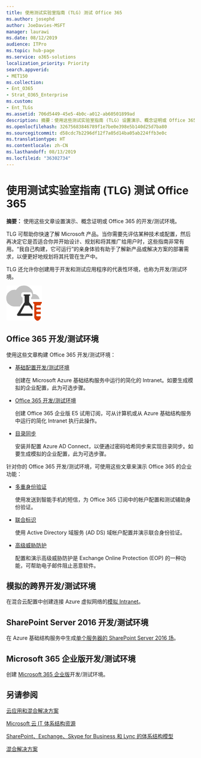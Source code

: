 ```yaml
---
title: 使用测试实验室指南 (TLG) 测试 Office 365
ms.author: josephd
author: JoeDavies-MSFT
manager: laurawi
ms.date: 08/12/2019
audience: ITPro
ms.topic: hub-page
ms.service: o365-solutions
localization_priority: Priority
search.appverid:
- MET150
ms.collection:
- Ent_O365
- Strat_O365_Enterprise
ms.custom:
- Ent_TLGs
ms.assetid: 706d5449-45e5-4b0c-a012-ab60501899ad
description: 摘要：使用这些测试实验室指南 (TLG) 设置演示、概念证明或 Office 365 的开发/测试环境。
ms.openlocfilehash: 32675683846789f1e7be0e398e5b140d25d7ba80
ms.sourcegitcommit: d58cdc7b2296df12f7a05d14ba05ab224ffb3e0c
ms.translationtype: HT
ms.contentlocale: zh-CN
ms.lasthandoff: 08/13/2019
ms.locfileid: "36302734"
---
```

# <a name="test-office-365-with-test-lab-guides-tlgs"></a>使用测试实验室指南 (TLG) 测试 Office 365

 **摘要：** 使用这些文章设置演示、概念证明或 Office 365 的开发/测试环境。
  
TLG 可帮助你快速了解 Microsoft 产品。当你需要先评估某种技术或配置，然后再决定它是否适合你并开始设计、规划和将其推广给用户时，这些指南非常有用。“我自己构建，它可运行”的亲身体验有助于了解新产品或解决方案的部署需求，以便更好地规划将其托管在生产中。
  
TLG 还允许你创建用于开发和测试应用程序的代表性环境，也称为开发/测试环境。
  
![Microsoft 云中的测试实验室指南](media/24ad0d1b-3274-40fb-972a-b8188b7268d1.png)
  
## <a name="office-365-devtest-environment"></a>Office 365 开发/测试环境

使用这些文章构建 Office 365 开发/测试环境：
  
- [基础配置开发/测试环境](base-configuration-dev-test-environment.md)
    
    创建在 Microsoft Azure 基础结构服务中运行的简化的 Intranet。如要生成模拟的企业配置，此为可选步骤。
    
- [Office 365 开发/测试环境](office-365-dev-test-environment.md)
    
    创建 Office 365 企业版 E5 试用订阅，可从计算机或从 Azure 基础结构服务中运行的简化 Intranet 执行此操作。
    
- [目录同步](dirsync-for-your-office-365-dev-test-environment.md)
    
    安装并配置 Azure AD Connect，以便通过密码哈希同步来实现目录同步。如要生成模拟的企业配置，此为可选步骤。
    
针对你的 Office 365 开发/测试环境，可使用这些文章来演示 Office 365 的企业功能：
  
- [多重身份验证](multi-factor-authentication-for-your-office-365-dev-test-environment.md)
    
    使用发送到智能手机的短信，为 Office 365 订阅中的帐户配置和测试辅助身份验证。
    
- [联合标识](federated-identity-for-your-office-365-dev-test-environment.md)
    
    使用 Active Directory 域服务 (AD DS) 域帐户配置并演示联合身份验证。
    
- [高级威胁防护](advanced-threat-protection-for-your-office-365-dev-test-environment.md)
    
    配置和演示高级威胁防护是 Exchange Online Protection (EOP) 的一种功能，可帮助电子邮件阻止恶意软件。

## <a name="simulated-cross-premises-devtest-environment"></a>模拟的跨界开发/测试环境

在混合云配置中创建连接 Azure 虚拟网络的[模拟 Intranet](simulated-cross-premises-virtual-network-in-azure.md)。
    
## <a name="sharepoint-server-2016-devtest-environment"></a>SharePoint Server 2016 开发/测试环境

在 Azure 基础结构服务中生成[单个服务器的 SharePoint Server 2016 场](https://docs.microsoft.com/SharePoint/administration/sharepoint-server-2016-dev-test-environment-in-azure)。

## <a name="microsoft-365-enterprise-devtest-environment"></a>Microsoft 365 企业版开发/测试环境

创建 [Microsoft 365 企业版](https://docs.microsoft.com/microsoft-365/enterprise/m365-enterprise-test-lab-guides)开发/测试环境。  
    
## <a name="see-also"></a>另请参阅

[云应用和混合解决方案](cloud-adoption-and-hybrid-solutions.md)
  
[Microsoft 云 IT 体系结构资源](microsoft-cloud-it-architecture-resources.md)
  
[SharePoint、Exchange、Skype for Business 和 Lync 的体系结构模型](architectural-models-for-sharepoint-exchange-skype-for-business-and-lync.md)
  
[混合解决方案](hybrid-solutions.md)
